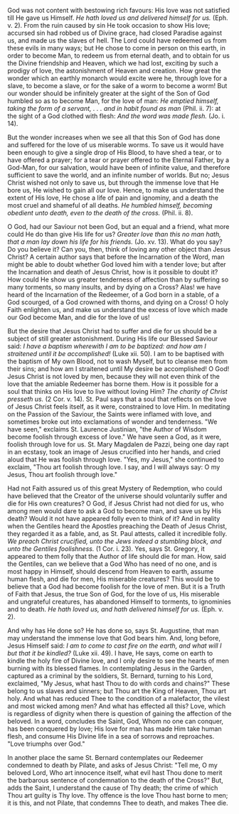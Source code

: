 
God was not content with bestowing rich favours: His love was not satisfied till He gave us Himself. *He hath loved us and delivered himself for us.* (Eph. v. 2). From the ruin caused by sin He took occasion to show His love; accursed sin had robbed us of Divine grace, had closed Paradise against us, and made us the slaves of hell. The Lord could have redeemed us from these evils in many ways; but He chose to come in person on this earth, in order to become Man, to redeem us from eternal death, and to obtain for us the Divine friendship and Heaven, which we had lost, exciting by such a prodigy of love, the astonishment of Heaven and creation. How great the wonder which an earthly monarch would excite were he, through love for a slave, to become a slave, or for the sake of a worm to become a worm! But our wonder should be infinitely greater at the sight of the Son of God humbled so as to become Man, for the love of man: *He emptied himself, taking the form of a servant, . . . and in habit found as man* (Phil. ii. 7): at the sight of a God clothed with flesh: *And the word was made flesh.* (Jo. i. 14).

But the wonder increases when we see all that this Son of God has done and suffered for the love of us miserable worms. To save us it would have been enough to give a single drop of His Blood, to have shed a tear, or to have offered a prayer; for a tear or prayer offered to the Eternal Father, by a God-Man, for our salvation, would have been of infinite value, and therefore sufficient to save the world, and an infinite number of worlds. But no; Jesus Christ wished not only to save us, but through the immense love that He bore us, He wished to gain all our love. Hence, to make us understand the extent of His love, He chose a life of pain and ignominy, and a death the most cruel and shameful of all deaths. *He humbled himself, becoming obedient unto death, even to the death of the cross.* (Phil. ii. 8).

O God, had our Saviour not been God, but an equal and a friend, what more could He do than give His life for us? *Greater love than this no man hath, that a man lay down his life for his friends.* (Jo. xv. 13). What do you say? Do you believe it? Can you, then, think of loving any other object than Jesus Christ? A certain author says that before the Incarnation of the Word, man might be able to doubt whether God loved him with a tender love; but after the Incarnation and death of Jesus Christ, how is it possible to doubt it? How could He show us greater tenderness of affection than by suffering so many torments, so many insults, and by dying on a Cross? Alas! we have heard of the Incarnation of the Redeemer, of a God born in a stable, of a God scourged, of a God crowned with thorns, and dying on a Cross! O holy Faith enlighten us, and make us understand the excess of love which made our God become Man, and die for the love of us!

But the desire that Jesus Christ had to suffer and die for us should be a subject of still greater astonishment. During His life our Blessed Saviour said: *I have a baptism wherewith I am to be baptized: and how am I straitened until it be accomplished!* (Luke xii. 50). I am to be baptised with the baptism of My own Blood, not to wash Myself, but to cleanse men from their sins; and how am I straitened until My desire be accomplished! O God! Jesus Christ is not loved by men, because they will not even think of the love that the amiable Redeemer has borne them. How is it possible for a soul that thinks on His love to live without loving Him? *The charity of Christ presseth us.* (2 Cor. v. 14). St. Paul says that a soul that reflects on the love of Jesus Christ feels itself, as it were, constrained to love Him. In meditating on the Passion of the Saviour, the Saints were inflamed with love, and sometimes broke out into exclamations of wonder and tenderness. \"We have seen,\" exclaims St. Laurence Justinian, \"the Author of Wisdom become foolish through excess of love.\" We have seen a God, as it were, foolish through love for us. St. Mary Magdalen de Pazzi, being one day rapt in an ecstasy, took an image of Jesus crucified into her hands, and cried aloud that He was foolish through love. \"Yes, my Jesus,\" she continued to exclaim, \"Thou art foolish through love. I say, and I will always say: O my Jesus, Thou art foolish through love.\"

Had not Faith assured us of this great Mystery of Redemption, who could have believed that the Creator of the universe should voluntarily suffer and die for His own creatures? O God, if Jesus Christ had not died for us, who among men would dare to ask a God to become man, and save us by His death? Would it not have appeared folly even to think of it? And in reality when the Gentiles heard the Apostles preaching the Death of Jesus Christ, they regarded it as a fable, and, as St. Paul attests, called it incredible folly. *We preach Christ crucified, unto the Jews indeed a stumbling block, and unto the Gentiles foolishness.* (1 Cor. i. 23). Yes, says St. Gregory, it appeared to them folly that the Author of life should die for man. How, said the Gentiles, can we believe that a God Who has need of no one, and is most happy in Himself, should descend from Heaven to earth, assume human flesh, and die for men, His miserable creatures? This would be to believe that a God had become foolish for the love of men. But it is a Truth of Faith that Jesus, the true Son of God, for the love of us, His miserable and ungrateful creatures, has abandoned Himself to torments, to ignominies and to death. *He hath loved us, and hath delivered himself for us.* (Eph. v. 2).

And why has He done so? He has done so, says St. Augustine, that man may understand the immense love that God bears him. And, long before, Jesus Himself said: *I am to come to cast fire on the earth, and what will I but that it be kindled?* (Luke xii. 49). I have, He says, come on earth to kindle the holy fire of Divine love, and I only desire to see the hearts of men burning with its blessed flames. In contemplating Jesus in the Garden, captured as a criminal by the soldiers, St. Bernard, turning to his Lord, exclaimed, \"My Jesus, what hast Thou to do with cords and chains?\" These belong to us slaves and sinners; but Thou art the King of Heaven, Thou art holy. And what has reduced Thee to the condition of a malefactor, the vilest and most wicked among men? And what has effected all this? Love, which is regardless of dignity when there is question of gaining the affection of the beloved. In a word, concludes the Saint, God, Whom no one can conquer, has been conquered by love; His love for man has made Him take human flesh, and consume His Divine life in a sea of sorrows and reproaches. \"Love triumphs over God.\"

In another place the same St. Bernard contemplates our Redeemer condemned to death by Pilate, and asks of Jesus Christ: \"Tell me, O my beloved Lord, Who art innocence itself, what evil hast Thou done to merit the barbarous sentence of condemnation to the death of the Cross?\" But, adds the Saint, I understand the cause of Thy death; the crime of which Thou art guilty is Thy love. Thy offence is the love Thou hast borne to men; it is this, and not Pilate, that condemns Thee to death, and makes Thee die.

